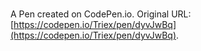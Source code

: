 # 

A Pen created on CodePen.io. Original URL: [https://codepen.io/Triex/pen/dyvJwBq](https://codepen.io/Triex/pen/dyvJwBq).

